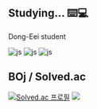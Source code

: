 ## Studying... ⌨️💻 
Dong-Eei student


![js](https://img.shields.io/badge/C%2B%2B-00599C?style=for-the-badge&logo=c%2B%2B&logoColor=white) ![js](https://img.shields.io/badge/C-00599C?style=for-the-badge&logo=c&logoColor=white) ![js](https://img.shields.io/badge/Python-14354C?style=for-the-badge&logo=python&logoColor=white)

## BOj / Solved.ac 
[![Solved.ac
프로필](http://mazassumnida.wtf/api/v2/generate_badge?boj=wumpus)](https://solved.ac/wumpus)
<img src="http://mazandi.herokuapp.com/api?handle=wumpus&theme=cold"/>

<!--
**wumpusu/wumpusu** is a ✨ _special_ ✨ repository because its `README.md` (this file) appears on your GitHub profile.

Here are some ideas to get you started:

- 🔭 I’m currently working on ...
- 🌱 I’m currently learning ...
- 👯 I’m looking to collaborate on ...
- 🤔 I’m looking for help with ...
- 💬 Ask me about ...
- 📫 How to reach me: ...
- 😄 Pronouns: ...
- ⚡ Fun fact: ...
-->
